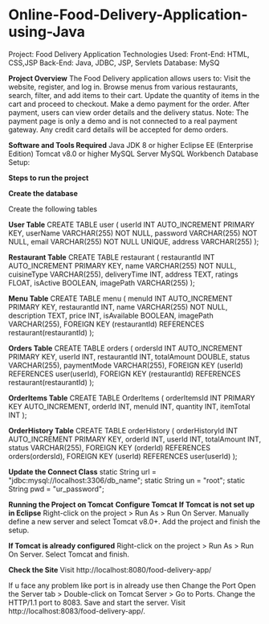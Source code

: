 # Online-Food-Delivery-Application-using-Java

Project: Food Delivery Application
Technologies Used:
Front-End: HTML, CSS,JSP
Back-End: Java, JDBC, JSP, Servlets
Database: MySQ

**Project Overview** 
The Food Delivery application allows users to:
Visit the website, register, and log in.
Browse menus from various restaurants, search, filter, and add items to their cart.
Update the quantity of items in the cart and proceed to checkout.
Make a demo payment for the order. After payment, users can view order details and the delivery status.
Note: The payment page is only a demo and is not connected to a real payment gateway. Any credit card details will be accepted for demo orders.

**Software and Tools Required**
Java JDK 8 or higher
Eclipse EE (Enterprise Edition)
Tomcat v8.0 or higher
MySQL Server
MySQL Workbench
Database Setup:

**Steps to run the project**

**Create the database**

Create the following tables

**User Table**
CREATE TABLE user (
    userId INT AUTO_INCREMENT PRIMARY KEY,
    userName VARCHAR(255) NOT NULL,
    password VARCHAR(255) NOT NULL,
    email VARCHAR(255) NOT NULL UNIQUE,
    address VARCHAR(255)
);

**Restaurant Table**
CREATE TABLE restaurant (
    restaurantId INT AUTO_INCREMENT PRIMARY KEY,
    name VARCHAR(255) NOT NULL,
    cuisineType VARCHAR(255),
    deliveryTime INT,
    address TEXT,
    ratings FLOAT,
    isActive BOOLEAN,
    imagePath VARCHAR(255)
);

**Menu Table**
CREATE TABLE menu (
    menuId INT AUTO_INCREMENT PRIMARY KEY,
    restaurantId INT,
    name VARCHAR(255) NOT NULL,
    description TEXT,
    price INT,
    isAvailable BOOLEAN,
    imagePath VARCHAR(255),
    FOREIGN KEY (restaurantId) REFERENCES restaurant(restaurantId)
);

**Orders Table**
CREATE TABLE orders (
    ordersId INT AUTO_INCREMENT PRIMARY KEY,
    userId INT,
    restaurantId INT,
    totalAmount DOUBLE,
    status VARCHAR(255),
    paymentMode VARCHAR(255),
    FOREIGN KEY (userId) REFERENCES user(userId),
    FOREIGN KEY (restaurantId) REFERENCES restaurant(restaurantId)
);

**OrderItems Table**
CREATE TABLE OrderItems (
    orderItemsId INT PRIMARY KEY AUTO_INCREMENT,
    orderId INT,
    menuId INT,
    quantity INT,
    itemTotal INT
);

**OrderHistory Table**
CREATE TABLE orderHistory (
    orderHistoryId INT AUTO_INCREMENT PRIMARY KEY,
    orderId INT,
    userId INT,
    totalAmount INT,
    status VARCHAR(255),
    FOREIGN KEY (orderId) REFERENCES orders(ordersId),
    FOREIGN KEY (userId) REFERENCES user(userId)
);

**Update the Connect Class**
    static String url = "jdbc:mysql://localhost:3306/db_name";
    static String un = "root";
    static String pwd = "ur_password";

    
**Running the Project on Tomcat**
**Configure Tomcat**
**If Tomcat is not set up in Eclipse**
Right-click on the project > Run As > Run On Server.
Manually define a new server and select Tomcat v8.0+.
Add the project and finish the setup.

**If Tomcat is already configured**
Right-click on the project > Run As > Run On Server.
Select Tomcat and finish.

**Check the Site**
Visit http://localhost:8080/food-delivery-app/ 

If u face any problem like port is in already use then 
Change the Port
Open the Server tab > Double-click on Tomcat Server > Go to Ports.
Change the HTTP/1.1 port to 8083.
Save and start the server. Visit http://localhost:8083/food-delivery-app/.
